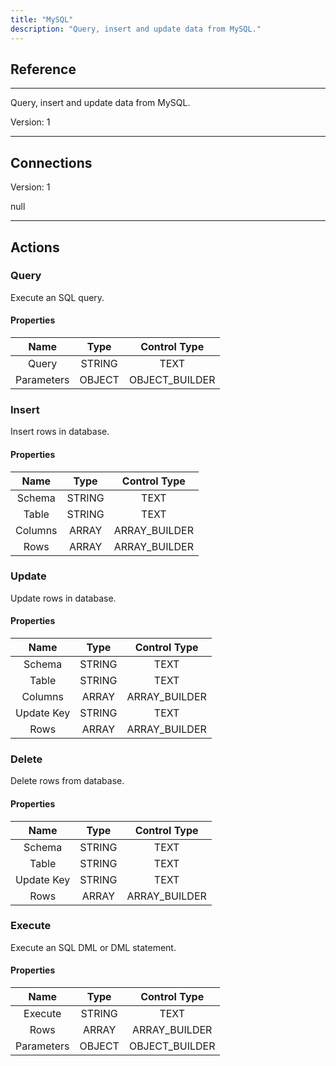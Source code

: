 ```yaml
---
title: "MySQL"
description: "Query, insert and update data from MySQL."
---
```

## Reference
<hr />

Query, insert and update data from MySQL.



Version: 1

<hr />



## Connections

Version: 1

null



<hr />





## Actions


### Query
Execute an SQL query.

#### Properties

|      Name      |     Type     |     Control Type     |
|:--------------:|:------------:|:--------------------:|
| Query | STRING | TEXT  |
| Parameters | OBJECT | OBJECT_BUILDER  |




### Insert
Insert rows in database.

#### Properties

|      Name      |     Type     |     Control Type     |
|:--------------:|:------------:|:--------------------:|
| Schema | STRING | TEXT  |
| Table | STRING | TEXT  |
| Columns | ARRAY | ARRAY_BUILDER  |
| Rows | ARRAY | ARRAY_BUILDER  |




### Update
Update rows in database.

#### Properties

|      Name      |     Type     |     Control Type     |
|:--------------:|:------------:|:--------------------:|
| Schema | STRING | TEXT  |
| Table | STRING | TEXT  |
| Columns | ARRAY | ARRAY_BUILDER  |
| Update Key | STRING | TEXT  |
| Rows | ARRAY | ARRAY_BUILDER  |




### Delete
Delete rows from database.

#### Properties

|      Name      |     Type     |     Control Type     |
|:--------------:|:------------:|:--------------------:|
| Schema | STRING | TEXT  |
| Table | STRING | TEXT  |
| Update Key | STRING | TEXT  |
| Rows | ARRAY | ARRAY_BUILDER  |




### Execute
Execute an SQL DML or DML statement.

#### Properties

|      Name      |     Type     |     Control Type     |
|:--------------:|:------------:|:--------------------:|
| Execute | STRING | TEXT  |
| Rows | ARRAY | ARRAY_BUILDER  |
| Parameters | OBJECT | OBJECT_BUILDER  |




